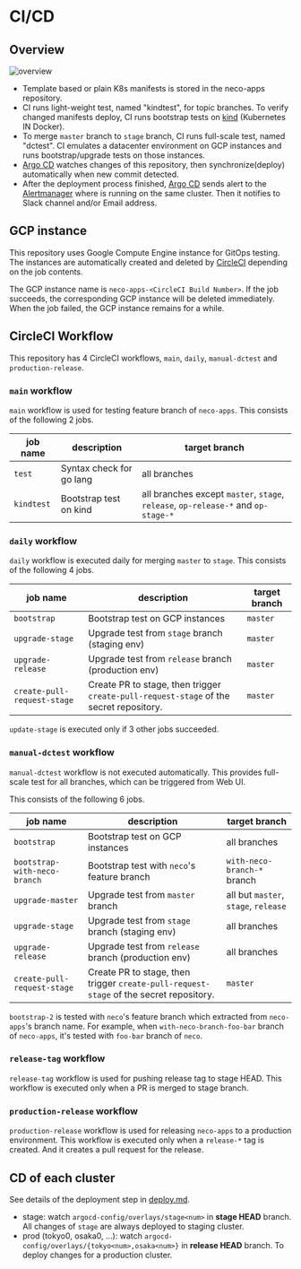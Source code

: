 CI/CD
=====

Overview
--------

![overview](http://www.plantuml.com/plantuml/svg/fPJVQzim4CVVzLSSUMeXCRJTZyuFeoFTkZ6wbRQmbq9Hv8kZMPQCT6u8e__xv9ljQY6mj7loMVfyxuTqfxD0qbDR6o4LEG-JStputWH0MsgBw2SWdtu6vXeVDAxxJT__26LSMy3aGjFdTZ61Nm80uguYQKk3CB6et4msJRYp1xShtIaR5tJqk3baJnrmtm7YKIIwc6693B3LE-wZVMqNw2qIXhZI1kgJgax3VKflfVB1bmxcvupAQAlY3pso1uVTIJJ6RMgq5APtTkxiKfUNifa2aifOMZ1nz2BLyOjK9xkgaGOzrTBAigy-NH2Z8YqKPeLRszdxeOGStcQzlGz__4p-P9j__FkA6-yAphmpzhvWXlUyNuPtXLvKJ2sglSCokbVGYEuA6IUa6x5R3AHjoJn5-ry9nB7X4N8DnG3K3rIddC35_AexkvynoE6OQE9qAuEvzYf-vr-OLVodz331DqQgYdT2PwN2ZxNKXhUmiuGOdeRnmiSXXXoEChYK5SBLzHIKgsjDucbxvdMvegWOmaV1SSQd0kGQhM3XfLKhY8sibt4rY94SWdKLvd0ILNuJHNs7WLh5T37b3IufJIw7LndShDmQF8RMa1XUiT5rWhwEPQ0lCKb-eDAUp-5D1ZyanPGRwKchraZV5p65fZLcJ6pRqOnTZNtwFvuILulg6OvsJc_waEHmci4dvzVI5w3jqlbQadPMfD2evCx9uLq6tnpf9TyEzzLkdBjf2-TU4sTeYxOslm40)

- Template based or plain K8s manifests is stored in the neco-apps repository.
- CI runs light-weight test, named "kindtest", for topic branches.  To verify changed manifests deploy, CI runs bootstrap tests on [kind][] (Kubernetes IN Docker).
- To merge `master` branch to `stage` branch, CI runs full-scale test, named "dctest".  CI emulates a datacenter environment on GCP instances and runs bootstrap/upgrade tests on those instances.
- [Argo CD][] watches changes of this repository, then synchronize(deploy) automatically when new commit detected.
- After the deployment process finished, [Argo CD][] sends alert to the [Alertmanager][] where is running on the same cluster. Then it notifies to Slack channel and/or Email address.

GCP instance
------------

This repository uses Google Compute Engine instance for GitOps testing. The instances are automatically created and deleted by [CircleCI][] depending on the job contents.

The GCP instance name is `neco-apps-<CircleCI Build Number>`. If the job succeeds, the corresponding GCP instance will be deleted immediately. When the job failed, the GCP instance remains for a while.

CircleCI Workflow
-----------------

This repository has 4 CircleCI workflows, `main`, `daily`, `manual-dctest` and `production-release`.

### `main` workflow

`main` workflow is used for testing feature branch of `neco-apps`. This consists of the following 2 jobs.

| job name   | description              | target branch                                                                     |
| ---------- | ------------------------ | --------------------------------------------------------------------------------- |
| `test`     | Syntax check for go lang | all branches                                                                      |
| `kindtest` | Bootstrap test on kind   | all branches except `master`, `stage`, `release`, `op-release-*` and `op-stage-*` |

### `daily` workflow

`daily` workflow is executed daily for merging `master` to `stage`.  This consists of the following 4 jobs.

| job name                    | description                                                                                            | target branch |
| -----------------           | ------------------------------------------------------------------------------------------------------ | ------------- |
| `bootstrap`                 | Bootstrap test on GCP instances                                                                        | `master`      |
| `upgrade-stage`             | Upgrade test from `stage` branch (staging env)                                                         | `master`      |
| `upgrade-release`           | Upgrade test from `release` branch (production env)                                                    | `master`      |
| `create-pull-request-stage` | Create PR to stage, then trigger `create-pull-request-stage` of the secret repository.                 | `master`      |

`update-stage` is executed only if 3 other jobs succeeded.

### `manual-dctest` workflow

`manual-dctest` workflow is not executed automatically.  This provides full-scale test for all branches, which can be triggered from Web UI.

This consists of the following 6 jobs.

| job name                     | description                                                                                            | target branch                        |
| ---------------------------- | ------------------------------------------------------------------------------------------------------ | ------------------------------------ |
| `bootstrap`                  | Bootstrap test on GCP instances                                                                        | all branches                         |
| `bootstrap-with-neco-branch` | Bootstrap test with `neco`'s feature branch                                                            | `with-neco-branch-*` branch          |
| `upgrade-master`             | Upgrade test from `master` branch                                                                      | all but `master`, `stage`, `release` |
| `upgrade-stage`              | Upgrade test from `stage` branch (staging env)                                                         | all branches                         |
| `upgrade-release`            | Upgrade test from `release` branch (production env)                                                    | all branches                         |
| `create-pull-request-stage`  | Create PR to stage, then trigger `create-pull-request-stage` of the secret repository.                 | `master`                             |

`bootstrap-2` is tested with `neco`'s feature branch which extracted from `neco-apps`'s branch name.
For example, when `with-neco-branch-foo-bar` branch of `neco-apps`, it's tested with `foo-bar` branch of `neco`.

### `release-tag` workflow

`release-tag` workflow is used for pushing release tag to stage HEAD.
This workflow is executed only when a PR is merged to stage branch.

### `production-release` workflow

`production-release` workflow is used for releasing `neco-apps` to a production environment.
This workflow is executed only when a `release-*` tag is created. And it creates a pull request for the release.

CD of each cluster
------------------

See details of the deployment step in [deploy.md](deploy.md).

- stage: watch `argocd-config/overlays/stage<num>` in **stage HEAD** branch. All changes of `stage` are always deployed to staging cluster.
- prod (tokyo0, osaka0, ...): watch `argocd-config/overlays/{tokyo<num>,osaka<num>}` in **release HEAD** branch. To deploy changes for a production cluster.

[Argo CD]: https://github.com/argoproj/argo-cd
[Alertmanager]: https://prometheus.io/docs/alerting/alertmanager/
[CircleCI]: https://circleci.com/
[kind]: https://github.com/kubernetes-sigs/kind
